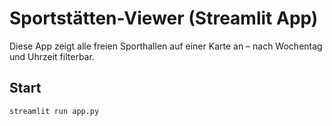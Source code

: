 # Sportstätten-Viewer (Streamlit App)

Diese App zeigt alle freien Sporthallen auf einer Karte an – nach Wochentag und Uhrzeit filterbar.

## Start

```bash
streamlit run app.py
